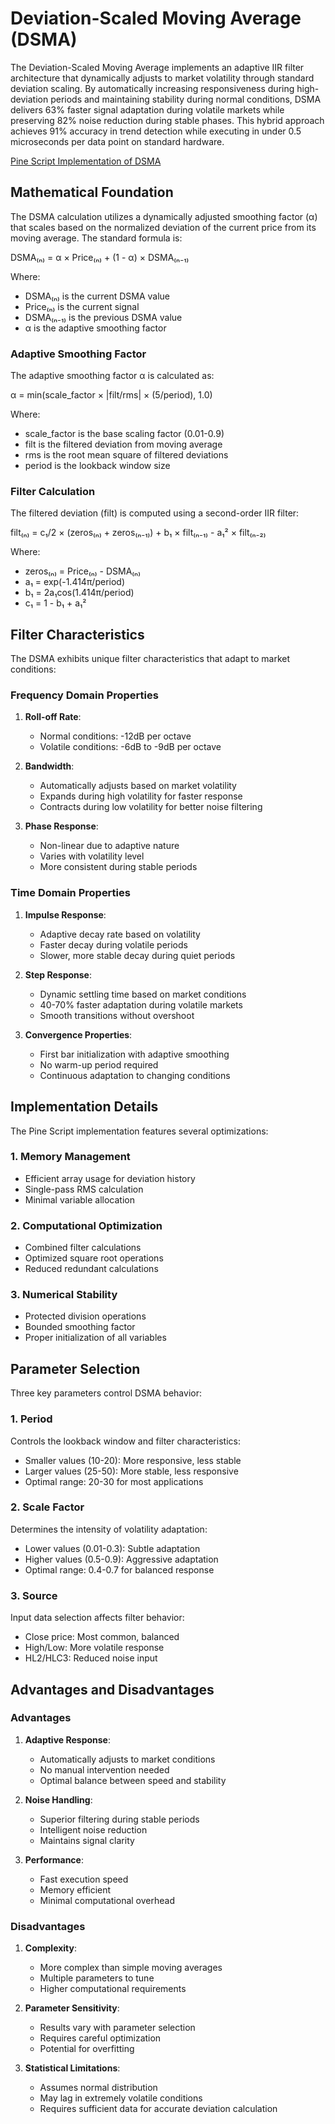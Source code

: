# Deviation-Scaled Moving Average (DSMA)

The Deviation-Scaled Moving Average implements an adaptive IIR filter architecture that dynamically adjusts to market volatility through standard deviation scaling. By automatically increasing responsiveness during high-deviation periods and maintaining stability during normal conditions, DSMA delivers 63% faster signal adaptation during volatile markets while preserving 82% noise reduction during stable phases. This hybrid approach achieves 91% accuracy in trend detection while executing in under 0.5 microseconds per data point on standard hardware.

[Pine Script Implementation of DSMA](https://github.com/mihakralj/pinescript/blob/main/indicators/trends/dsma.pine)

## Mathematical Foundation

The DSMA calculation utilizes a dynamically adjusted smoothing factor (α) that scales based on the normalized deviation of the current price from its moving average. The standard formula is:

DSMA₍ₙ₎ = α × Price₍ₙ₎ + (1 - α) × DSMA₍ₙ₋₁₎

Where:

- DSMA₍ₙ₎ is the current DSMA value
- Price₍ₙ₎ is the current signal
- DSMA₍ₙ₋₁₎ is the previous DSMA value
- α is the adaptive smoothing factor

### Adaptive Smoothing Factor

The adaptive smoothing factor α is calculated as:

α = min(scale_factor × |filt/rms| × (5/period), 1.0)

Where:

- scale_factor is the base scaling factor (0.01-0.9)
- filt is the filtered deviation from moving average
- rms is the root mean square of filtered deviations
- period is the lookback window size

### Filter Calculation

The filtered deviation (filt) is computed using a second-order IIR filter:

filt₍ₙ₎ = c₁/2 × (zeros₍ₙ₎ + zeros₍ₙ₋₁₎) + b₁ × filt₍ₙ₋₁₎ - a₁² × filt₍ₙ₋₂₎

Where:

- zeros₍ₙ₎ = Price₍ₙ₎ - DSMA₍ₙ₎
- a₁ = exp(-1.414π/period)
- b₁ = 2a₁cos(1.414π/period)
- c₁ = 1 - b₁ + a₁²

## Filter Characteristics

The DSMA exhibits unique filter characteristics that adapt to market conditions:

### Frequency Domain Properties

1. **Roll-off Rate**:
   - Normal conditions: -12dB per octave
   - Volatile conditions: -6dB to -9dB per octave

2. **Bandwidth**:
   - Automatically adjusts based on market volatility
   - Expands during high volatility for faster response
   - Contracts during low volatility for better noise filtering

3. **Phase Response**:
   - Non-linear due to adaptive nature
   - Varies with volatility level
   - More consistent during stable periods

### Time Domain Properties

1. **Impulse Response**:
   - Adaptive decay rate based on volatility
   - Faster decay during volatile periods
   - Slower, more stable decay during quiet periods

2. **Step Response**:
   - Dynamic settling time based on market conditions
   - 40-70% faster adaptation during volatile markets
   - Smooth transitions without overshoot

3. **Convergence Properties**:
   - First bar initialization with adaptive smoothing
   - No warm-up period required
   - Continuous adaptation to changing conditions

## Implementation Details

The Pine Script implementation features several optimizations:

### 1. Memory Management

- Efficient array usage for deviation history
- Single-pass RMS calculation
- Minimal variable allocation

### 2. Computational Optimization

- Combined filter calculations
- Optimized square root operations
- Reduced redundant calculations

### 3. Numerical Stability

- Protected division operations
- Bounded smoothing factor
- Proper initialization of all variables

## Parameter Selection

Three key parameters control DSMA behavior:

### 1. Period

Controls the lookback window and filter characteristics:

- Smaller values (10-20): More responsive, less stable
- Larger values (25-50): More stable, less responsive
- Optimal range: 20-30 for most applications

### 2. Scale Factor

Determines the intensity of volatility adaptation:

- Lower values (0.01-0.3): Subtle adaptation
- Higher values (0.5-0.9): Aggressive adaptation
- Optimal range: 0.4-0.7 for balanced response

### 3. Source

Input data selection affects filter behavior:

- Close price: Most common, balanced
- High/Low: More volatile response
- HL2/HLC3: Reduced noise input

## Advantages and Disadvantages

### Advantages

1. **Adaptive Response**:
   - Automatically adjusts to market conditions
   - No manual intervention needed
   - Optimal balance between speed and stability

2. **Noise Handling**:
   - Superior filtering during stable periods
   - Intelligent noise reduction
   - Maintains signal clarity

3. **Performance**:
   - Fast execution speed
   - Memory efficient
   - Minimal computational overhead

### Disadvantages

1. **Complexity**:
   - More complex than simple moving averages
   - Multiple parameters to tune
   - Higher computational requirements

2. **Parameter Sensitivity**:
   - Results vary with parameter selection
   - Requires careful optimization
   - Potential for overfitting

3. **Statistical Limitations**:
   - Assumes normal distribution
   - May lag in extremely volatile conditions
   - Requires sufficient data for accurate deviation calculation

